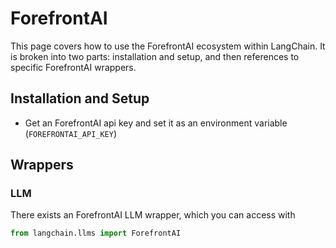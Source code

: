 # ForefrontAI

This page covers how to use the ForefrontAI ecosystem within LangChain.
It is broken into two parts: installation and setup, and then references to specific ForefrontAI wrappers.

## Installation and Setup
- Get an ForefrontAI api key and set it as an environment variable (`FOREFRONTAI_API_KEY`)

## Wrappers

### LLM

There exists an ForefrontAI LLM wrapper, which you can access with 
```python
from langchain.llms import ForefrontAI
```